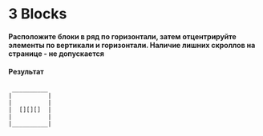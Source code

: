 # 3 Blocks

#### Расположите блоки в ряд по горизонтали, затем отцентрируйте элементы по вертикали и горизонтали. Наличие лишних скроллов на странице - не допускается

#### Результат
```
 __________
|          |
|          |
|  [][][]  |
|          |
|__________| 
```